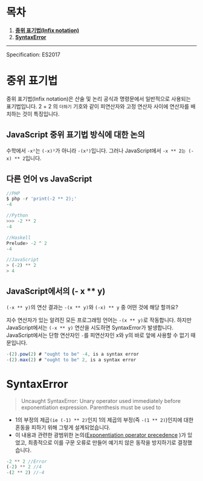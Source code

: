 # 목차

1. **[중위 표기법(Infix notation)](#중위-표기법)**
2. **[SyntaxError](#SyntaxError)**

---

Specification: ES2017

# 중위 표기법

중위 표기법(Infix notation)은 산술 및 논리 공식과 명령문에서 일반적으로 사용되는 표기법입니다. 2 + 2 의 `더하기` 기호와 같이 피연산자와 고정 연산자 사이에 연산자를 배치하는 것이 특징입니다.

## JavaScript 중위 표기법 방식에 대한 논의

수학에서 `-x²`는 `(-x)²`가 아니라 `-(x²)`입니다. 그러나 JavaScript에서 `-x ** 2는 (-x) ** 2`입니다.

## 다른 언어 vs JavaScript

```js
//PHP
$ php -r 'print(-2 ** 2);'
-4

//Python
>>> -2 ** 2
-4

//Haskell
Prelude> -2 ^ 2
-4

//JavaScript
> (-2) ** 2
> 4
```

## JavaScript에서의 (- x \*\* y)

`(-x ** y)`의 연산 결과는 `-(x ** y)`와 `(-x) ** y` 중 어떤 것에 해당 할까요?

지수 연산자가 있는 알려진 모든 프로그래밍 언어는 `-(x ** y)`로 작동합니다.
하지만 JavaScript에서는 `(-x ** y)` 연산을 시도하면 SyntaxError가 발생합니다. JavaScript에서는 단항 연산자인 `-`를 피연산자인 x와 y의 바로 앞에 사용할 수 없기 때문입니다.

```js
-(2).pow(2) # "ought to be" -4, is a syntax error
-(2).max(2) # "ought to be" 2, is a syntax error
```

# SyntaxError

> Uncaught SyntaxError: Unary operator used immediately before exponentiation expression. Parenthesis must be used to

- 1의 부정의 제곱`(ie (-1) ** 2)`인지 1의 제곱의 부정(즉 `-(1 ** 2)`)인지에 대한 혼동을 피하기 위해 그렇게 설계되었습니다.
- 이 내용과 관련한 광범위한 논의([Exponentiation operator precedence](https://esdiscuss.org/topic/exponentiation-operator-precedence)
  )가 있었고, 최종적으로 이를 구문 오류로 만들어 예기치 않은 동작을 방지하기로 결정했습니다.

```js
-2 ** 2 //Error
(-2) ** 2 //4
-(2 ** 2) //-4
```
